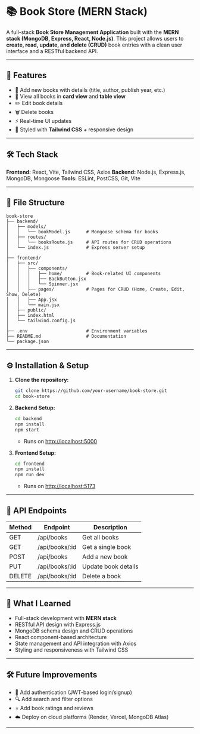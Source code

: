 # 📚 Book Store (MERN Stack)

A full-stack **Book Store Management Application** built with the **MERN stack (MongoDB, Express, React, Node.js)**. This project allows users to **create, read, update, and delete (CRUD)** book entries with a clean user interface and a RESTful backend API.

---

## 🚀 Features

* 📖 Add new books with details (title, author, publish year, etc.)
* 📑 View all books in **card view** and **table view**
* ✏️ Edit book details
* 🗑️ Delete books
* ⚡ Real-time UI updates
* 🎨 Styled with **Tailwind CSS** + responsive design

---

## 🛠️ Tech Stack

**Frontend:** React, Vite, Tailwind CSS, Axios
**Backend:** Node.js, Express.js, MongoDB, Mongoose
**Tools:** ESLint, PostCSS, Git, Vite

---

## 📂 File Structure

```
book-store
├── backend/
│   ├── models/
│   │   └── bookModel.js      # Mongoose schema for books
│   ├── routes/
│   │   └── booksRoute.js     # API routes for CRUD operations
│   └── index.js              # Express server setup
│
├── frontend/
│   ├── src/
│   │   ├── components/
│   │   │   ├── home/         # Book-related UI components
│   │   │   ├── BackButton.jsx
│   │   │   └── Spinner.jsx
│   │   ├── pages/            # Pages for CRUD (Home, Create, Edit, Show, Delete)
│   │   ├── App.jsx
│   │   └── main.jsx
│   ├── public/
│   ├── index.html
│   └── tailwind.config.js
│
├── .env                      # Environment variables
├── README.md                 # Documentation
└── package.json
```

---

## ⚙️ Installation & Setup

1. **Clone the repository:**

   ```bash
   git clone https://github.com/your-username/book-store.git
   cd book-store
   ```

2. **Backend Setup:**

   ```bash
   cd backend
   npm install
   npm start
   ```

   * Runs on [http://localhost:5000](http://localhost:5000)

3. **Frontend Setup:**

   ```bash
   cd frontend
   npm install
   npm run dev
   ```

   * Runs on [http://localhost:5173](http://localhost:5173)

---

## 📡 API Endpoints

| Method | Endpoint        | Description         |
| ------ | --------------- | ------------------- |
| GET    | /api/books      | Get all books       |
| GET    | /api/books/\:id | Get a single book   |
| POST   | /api/books      | Add a new book      |
| PUT    | /api/books/\:id | Update book details |
| DELETE | /api/books/\:id | Delete a book       |

---

## 🧠 What I Learned

* Full-stack development with **MERN stack**
* RESTful API design with Express.js
* MongoDB schema design and CRUD operations
* React component-based architecture
* State management and API integration with Axios
* Styling and responsiveness with Tailwind CSS

---

## 🛠️ Future Improvements

* 🔐 Add authentication (JWT-based login/signup)
* 🔍 Add search and filter options
* ⭐ Add book ratings and reviews
* ☁️ Deploy on cloud platforms (Render, Vercel, MongoDB Atlas)

---
